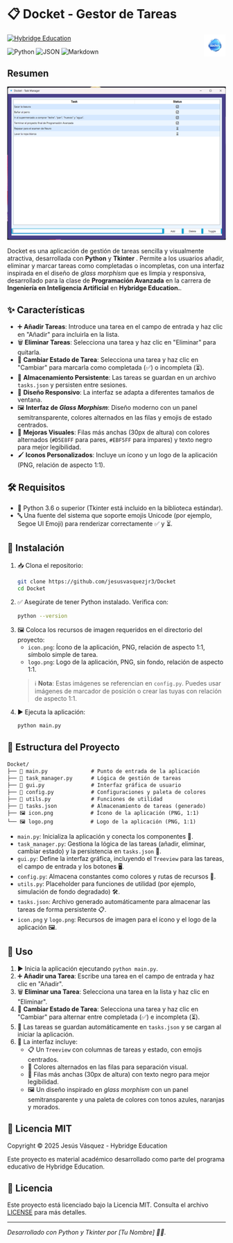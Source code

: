 # 📋 Docket - Gestor de Tareas

<img src="images/logo.png" alt="Logo" width="50" align="right" style="margin-left: 20px; margin-bottom: 20px;" />

[![Hybridge Education](https://img.shields.io/badge/Hybridge-Education-lightgrey)](https://www.hybridge.education)

![Python](https://img.shields.io/badge/Python-3776AB?style=for-the-badge&logo=python&logoColor=white)
![JSON](https://img.shields.io/badge/JSON-000000?style=for-the-badge&logo=json&logoColor=white)
![Markdown](https://img.shields.io/badge/Markdown-000000?style=for-the-badge&logo=markdown&logoColor=white)

## Resumen

![Docket](images/Screenshot_2025-07-10_225000.png)

Docket es una aplicación de gestión de tareas sencilla y visualmente atractiva, desarrollada con **Python** y **Tkinter** . Permite a los usuarios añadir, eliminar y marcar tareas como completadas o incompletas, con una interfaz inspirada en el diseño de *glass morphism* que es limpia y responsiva, desarrollado para la clase de **Programación Avanzada** en la carrera de **Ingeniería en Inteligencia Artificial** en **Hybridge Education.**.

## ✨ Características
- ➕ **Añadir Tareas**: Introduce una tarea en el campo de entrada y haz clic en "Añadir" para incluirla en la lista.
- 🗑️ **Eliminar Tareas**: Selecciona una tarea y haz clic en "Eliminar" para quitarla.
- 🔄 **Cambiar Estado de Tarea**: Selecciona una tarea y haz clic en "Cambiar" para marcarla como completada (✅) o incompleta (⏳).
- 💾 **Almacenamiento Persistente**: Las tareas se guardan en un archivo `tasks.json` y persisten entre sesiones.
- 📏 **Diseño Responsivo**: La interfaz se adapta a diferentes tamaños de ventana.
- 🖼️ **Interfaz de *Glass Morphism***: Diseño moderno con un panel semitransparente, colores alternados en las filas y emojis de estado centrados.
- 🎨 **Mejoras Visuales**: Filas más anchas (30px de altura) con colores alternados (`#D5E8FF` para pares, `#EBF5FF` para impares) y texto negro para mejor legibilidad.
- 🖌️ **Iconos Personalizados**: Incluye un ícono y un logo de la aplicación (PNG, relación de aspecto 1:1).

## 🛠️ Requisitos
- 🐍 Python 3.6 o superior (Tkinter está incluido en la biblioteca estándar).
- 🔤 Una fuente del sistema que soporte emojis Unicode (por ejemplo, Segoe UI Emoji) para renderizar correctamente ✅ y ⏳.

## 🚀 Instalación
1. 📥 Clona el repositorio:
   ```bash
   git clone https://github.com/jesusvasquezjr3/Docket
   cd Docket
   ```
2. ✅ Asegúrate de tener Python instalado. Verifica con:
   ```bash
   python --version
   ```
3. 🖼️ Coloca los recursos de imagen requeridos en el directorio del proyecto:
   - `icon.png`: Ícono de la aplicación, PNG, relación de aspecto 1:1, símbolo simple de tarea.
   - `logo.png`: Logo de la aplicación, PNG, sin fondo, relación de aspecto 1:1.
   > ℹ️ **Nota**: Estas imágenes se referencian en `config.py`. Puedes usar imágenes de marcador de posición o crear las tuyas con relación de aspecto 1:1.
4. ▶️ Ejecuta la aplicación:
   ```bash
   python main.py
   ```

## 📂 Estructura del Proyecto
```plaintext
Docket/
├── 📄 main.py              # Punto de entrada de la aplicación
├── 📄 task_manager.py      # Lógica de gestión de tareas
├── 📄 gui.py               # Interfaz gráfica de usuario
├── 📄 config.py            # Configuraciones y paleta de colores
├── 📄 utils.py             # Funciones de utilidad
├── 📄 tasks.json           # Almacenamiento de tareas (generado)
├── 🖼️ icon.png            # Ícono de la aplicación (PNG, 1:1)
└── 🖼️ logo.png            # Logo de la aplicación (PNG, 1:1)
```

- `main.py`: Inicializa la aplicación y conecta los componentes 🚀.
- `task_manager.py`: Gestiona la lógica de las tareas (añadir, eliminar, cambiar estado) y la persistencia en `tasks.json` 💾.
- `gui.py`: Define la interfaz gráfica, incluyendo el `Treeview` para las tareas, el campo de entrada y los botones 🖥️.
- `config.py`: Almacena constantes como colores y rutas de recursos 🎨.
- `utils.py`: Placeholder para funciones de utilidad (por ejemplo, simulación de fondo degradado) 🛠️.
- `tasks.json`: Archivo generado automáticamente para almacenar las tareas de forma persistente 📋.
- `icon.png` y `logo.png`: Recursos de imagen para el ícono y el logo de la aplicación 🖼️.

## 📖 Uso
1. ▶️ Inicia la aplicación ejecutando `python main.py`.
2. ➕ **Añadir una Tarea**: Escribe una tarea en el campo de entrada y haz clic en "Añadir".
3. 🗑️ **Eliminar una Tarea**: Selecciona una tarea en la lista y haz clic en "Eliminar".
4. 🔄 **Cambiar Estado de Tarea**: Selecciona una tarea y haz clic en "Cambiar" para alternar entre completada (✅) e incompleta (⏳).
5. 💾 Las tareas se guardan automáticamente en `tasks.json` y se cargan al iniciar la aplicación.
6. 🎨 La interfaz incluye:
   - 📋 Un `Treeview` con columnas de tareas y estado, con emojis centrados.
   - 🌈 Colores alternados en las filas para separación visual.
   - 📏 Filas más anchas (30px de altura) con texto negro para mejor legibilidad.
   - 🖼️ Un diseño inspirado en *glass morphism* con un panel semitransparente y una paleta de colores con tonos azules, naranjas y morados.

## 📜 Licencia MIT
Copyright © 2025 Jesús Vásquez - Hybridge Education

Este proyecto es material académico desarrollado como parte del programa educativo de Hybridge Education.

## 📜 Licencia
Este proyecto está licenciado bajo la Licencia MIT. Consulta el archivo [LICENSE](LICENSE) para más detalles.

---

*Desarrollado con Python y Tkinter por [Tu Nombre] 🧑‍💻.*
